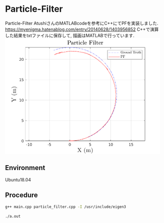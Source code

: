 # Particle-Filter
Particle-Filter
AtushiさんのMATLABcodeを参考にC++にてPFを実装しました.
https://myenigma.hatenablog.com/entry/20140628/1403956852
C++で演算した結果をtxtファイルに保存して, 描画はMATLABで行っています.
![PF](https://github.com/Ramune6110/Particle-Filter/blob/master/Particle_Filter.png)
## Environment
Ubuntu18.04
## Procedure
```bash
g++ main.cpp particle_filter.cpp -I /usr/include/eigen3
```
```bash
./a.out
```
